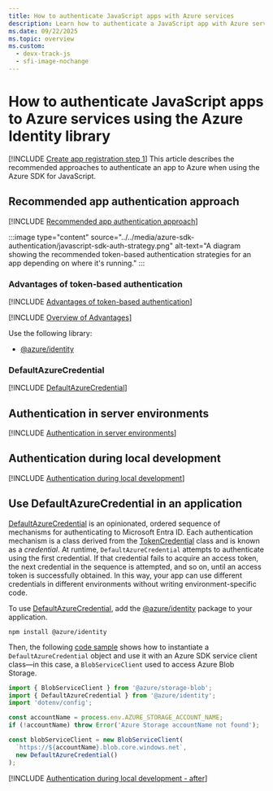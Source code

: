 ```yaml
---
title: How to authenticate JavaScript apps with Azure services
description: Learn how to authenticate a JavaScript app with Azure services by using classes in the Azure Identity library.
ms.date: 09/22/2025
ms.topic: overview
ms.custom:
  - devx-track-js
  - sfi-image-nochange
---
```


# How to authenticate JavaScript apps to Azure services using the Azure Identity library

[!INCLUDE [Create app registration step 1](<../../../includes/authentication/overview-para-1.md>)] This article describes the recommended approaches to authenticate an app to Azure when using the Azure SDK for JavaScript.

## Recommended app authentication approach

[!INCLUDE [Recommended app authentication approach](<../../../includes/authentication/overview-recommend-authentication-javascript.md>)]

:::image type="content" source="../../media/azure-sdk-authentication/javascript-sdk-auth-strategy.png" alt-text="A diagram showing the recommended token-based authentication strategies for an app depending on where it's running." :::

### Advantages of token-based authentication

[!INCLUDE [Advantages of token-based authentication](<../../../includes/authentication/default-azure-credential-overview-javascript.md>)]

[!INCLUDE [Overview of Advantages](<../../../includes/authentication/overview-advantages.md>)]

Use the following library: 

* [@azure/identity](https://www.npmjs.com/package/@azure/identity)

### DefaultAzureCredential

[!INCLUDE [DefaultAzureCredential](<../../../includes/authentication/overview-defaultazurecredential-javascript.md>)]

## Authentication in server environments

[!INCLUDE [Authentication in server environments](<../../../includes/authentication/overview-server-environments.md>)]

## Authentication during local development

[!INCLUDE [Authentication during local development](<../../../includes/authentication/overview-local-environments.md>)]

## Use DefaultAzureCredential in an application

[DefaultAzureCredential](credential-chains.md#defaultazurecredential-overview) is an opinionated, ordered sequence of mechanisms for authenticating to Microsoft Entra ID. Each authentication mechanism is a class derived from the [TokenCredential](/javascript/api/@azure/core-auth/tokencredential?view=azure-node-latest&preserve-view=true) class and is known as a *credential*. At runtime, `DefaultAzureCredential` attempts to authenticate using the first credential. If that credential fails to acquire an access token, the next credential in the sequence is attempted, and so on, until an access token is successfully obtained. In this way, your app can use different credentials in different environments without writing environment-specific code.

To use [DefaultAzureCredential](/javascript/api/@azure/identity/defaultazurecredential), add the [@azure/identity](https://www.npmjs.com/package/@azure/identity) package to your application.

```terminal
npm install @azure/identity
```

Then, the following [code sample](https://github.com/Azure-Samples/AzureStorageSnippets/blob/master/blobs/howto/JavaScript/NodeJS-v12/dev-guide/connect-with-default-azure-credential.js) shows how to instantiate a `DefaultAzureCredential` object and use it with an Azure SDK service client class&mdash;in this case, a `BlobServiceClient` used to access Azure Blob Storage.

```javascript
import { BlobServiceClient } from '@azure/storage-blob';
import { DefaultAzureCredential } from '@azure/identity';
import 'dotenv/config';

const accountName = process.env.AZURE_STORAGE_ACCOUNT_NAME;
if (!accountName) throw Error('Azure Storage accountName not found');

const blobServiceClient = new BlobServiceClient(
  `https://${accountName}.blob.core.windows.net`,
  new DefaultAzureCredential()
);
```

[!INCLUDE [Authentication during local development - after](<../../../includes/authentication/overview-defaultazurecredential-after.md>)]
